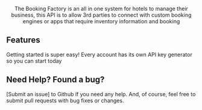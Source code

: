 

<p align="center">The Booking Factory is an all in one system for hotels to manage their business, this API is to allow 3rd parties to connect with custom booking engines or apps that require inventory information and booking</p>


Features
------------

Getting started is super easy! Every account has its own API key generator so you can start today



Need Help? Found a bug?
--------------------

[Submit an issue] to Github if you need any help. And, of course, feel free to submit pull requests with bug fixes or changes.


